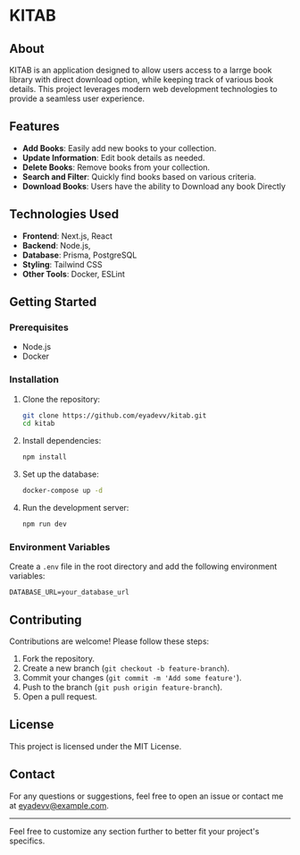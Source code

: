 # KITAB

## About
KITAB is an application designed to allow users access to a larrge book library with direct download option, while keeping track of various book details. This project leverages modern web development technologies to provide a seamless user experience.

## Features
- **Add Books**: Easily add new books to your collection.
- **Update Information**: Edit book details as needed.
- **Delete Books**: Remove books from your collection.
- **Search and Filter**: Quickly find books based on various criteria.
- **Download Books**: Users have the ability to Download any book Directly

## Technologies Used
- **Frontend**: Next.js, React
- **Backend**: Node.js,
- **Database**: Prisma, PostgreSQL
- **Styling**: Tailwind CSS
- **Other Tools**: Docker, ESLint

## Getting Started

### Prerequisites
- Node.js
- Docker

### Installation
1. Clone the repository:
   ```bash
   git clone https://github.com/eyadevv/kitab.git
   cd kitab
   ```

2. Install dependencies:
   ```bash
   npm install
   ```

3. Set up the database:
   ```bash
   docker-compose up -d
   ```

4. Run the development server:
   ```bash
   npm run dev
   ```

### Environment Variables
Create a `.env` file in the root directory and add the following environment variables:
```
DATABASE_URL=your_database_url
```

## Contributing
Contributions are welcome! Please follow these steps:
1. Fork the repository.
2. Create a new branch (`git checkout -b feature-branch`).
3. Commit your changes (`git commit -m 'Add some feature'`).
4. Push to the branch (`git push origin feature-branch`).
5. Open a pull request.

## License
This project is licensed under the MIT License.

## Contact
For any questions or suggestions, feel free to open an issue or contact me at [eyadevv@example.com](mailto:eyadevv@example.com).

---

Feel free to customize any section further to better fit your project's specifics.
